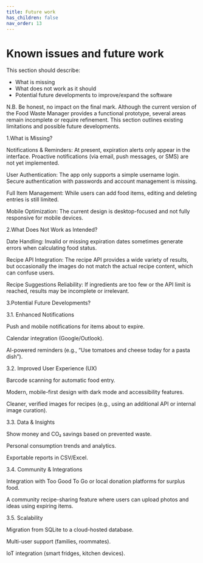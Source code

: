 ```yaml
---
title: Future work
has_children: false
nav_order: 13
---
```


# Known issues and future work

This section should describe:
- What is missing
- What does not work as it should
- Potential future developments to improve/expand the software

N.B. Be honest, no impact on the final mark.
Although the current version of the Food Waste Manager provides a functional prototype, several areas remain incomplete or require refinement. This section outlines existing limitations and possible future developments.

1.What is Missing?

Notifications & Reminders: At present, expiration alerts only appear in the interface. Proactive notifications (via email, push messages, or SMS) are not yet implemented.

User Authentication: The app only supports a simple username login. Secure authentication with passwords and account management is missing.

Full Item Management: While users can add food items, editing and deleting entries is still limited.

Mobile Optimization: The current design is desktop-focused and not fully responsive for mobile devices.

2.What Does Not Work as Intended?

Date Handling: Invalid or missing expiration dates sometimes generate errors when calculating food status.

Recipe API Integration: The recipe API provides a wide variety of results, but occasionally the images do not match the actual recipe content, which can confuse users.

Recipe Suggestions Reliability: If ingredients are too few or the API limit is reached, results may be incomplete or irrelevant.

3.Potential Future Developments?

3.1. Enhanced Notifications

Push and mobile notifications for items about to expire.

Calendar integration (Google/Outlook).

AI-powered reminders (e.g., “Use tomatoes and cheese today for a pasta dish”).

3.2. Improved User Experience (UX)

Barcode scanning for automatic food entry.

Modern, mobile-first design with dark mode and accessibility features.

Cleaner, verified images for recipes (e.g., using an additional API or internal image curation).

3.3. Data & Insights

Show money and CO₂ savings based on prevented waste.

Personal consumption trends and analytics.

Exportable reports in CSV/Excel.

3.4. Community & Integrations

Integration with Too Good To Go or local donation platforms for surplus food.

A community recipe-sharing feature where users can upload photos and ideas using expiring items.

3.5. Scalability

Migration from SQLite to a cloud-hosted database.

Multi-user support (families, roommates).

IoT integration (smart fridges, kitchen devices).
